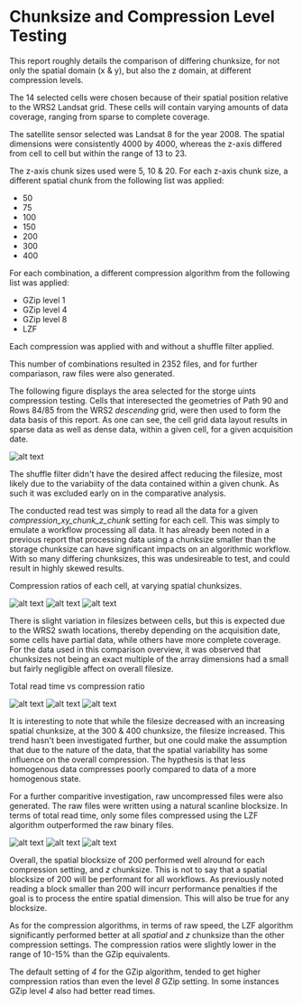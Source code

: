 # Chunksize and Compression Level Testing

This report roughly details the comparison of differing chunksize, for not only the spatial domain (x & y),
but also the z domain, at different compression levels.

The 14 selected cells were chosen because of their spatial position relative to the WRS2 Landsat grid.
These cells will contain varying amounts of data coverage, ranging from sparse to complete coverage.

The satellite sensor selected was Landsat 8 for the year 2008. The spatial dimensions were consistently
4000 by 4000, whereas the z-axis differed from cell to cell but within the range of 13 to 23.

The z-axis chunk sizes used were 5, 10 & 20. For each z-axis chunk size, a different spatial chunk from the
following list was applied:

* 50
* 75
* 100
* 150
* 200
* 300
* 400

For each combination, a different compression algorithm from the following list was applied:

* GZip level 1
* GZip level 4
* GZip level 8
* LZF

Each compression was applied with and without a shuffle filter applied.

This number of combinations resulted in 2352 files, and for further compariason, raw files were also generated.

The following figure displays the area selected for the storge uints compression testing.
Cells that interesected the geometries of Path 90 and Rows 84/85 from the WRS2 *descending* grid, were
then used to form the data basis of this report. As one can see, the cell grid data layout results in
sparse data as well as dense data, within a given cell, for a given acquisition date.

![alt text](storage-units-compression-testing-selected-area.png)

The shuffle filter didn't have the desired affect reducing the filesize, most likely due to the variabiity
of the data contained within a given chunk.  As such it was excluded early on in the comparative analysis.

The conducted read test was simply to read all the data for a given *compression_xy_chunk_z_chunk* setting
for each cell. This was simply to emulate a workflow processing all data. It has already been noted in a
previous report that processing data using a chunksize smaller than the storage chunksize can have significant
impacts on an algorithmic workflow. With so many differing chunksizes, this was undesireable to test, and could
result in highly skewed results.

Compression ratios of each cell, at varying spatial chunksizes.

![alt text](Compression-ratio-per-cell-z_chunk-5.png)
![alt text](Compression-ratio-per-cell-z_chunk-10.png)
![alt text](Compression-ratio-per-cell-z_chunk-20.png)

There is slight variation in filesizes between cells, but this is expected due to the WRS2 swath locations,
thereby depending on the acquisition date, some cells have partial data, while others have more complete
coverage. For the data used in this comparison overview, it was observed that chunksizes not being an exact
multiple of the array dimensions had a small but fairly negligible affect on overall filesize.

Total read time vs compression ratio

![alt text](Compression-ratio-vs-Read-time-z_chunk-5.png)
![alt text](Compression-ratio-vs-Read-time-z_chunk-10.png)
![alt text](Compression-ratio-vs-Read-time-z_chunk-20.png)

It is interesting to note that while the filesize decreased with an increasing spatial chunksize, at the 300 & 400
chunksize, the filesize increased. This trend hasn't been investigated further, but one could make the assumption
that due to the nature of the data, that the spatial variability has some influence on the overall compression.
The hypthesis is that less homogenous data compresses poorly compared to data of a more homogenous state.

For a further comparitive investigation, raw uncompressed files were also generated. The raw files were written
using a natural scanline blocksize. In terms of total read time, only some files compressed using the LZF
algorithm outperformed the raw binary files.

![alt text](Compression-ratio-vs-Read-time-z_chunk-5_raw.png)
![alt text](Compression-ratio-vs-Read-time-z_chunk-10_raw.png)
![alt text](Compression-ratio-vs-Read-time-z_chunk-20_raw.png)

Overall, the spatial blocksize of 200 performed well alround for each compression setting, and *z* chunksize.
This is not to say that a spatial blocksize of 200 will be performant for all workflows. As previously noted
reading a block smaller than 200 will incurr performance penalties if the goal is to process the entire
spatial dimension. This will also be true for any blocksize.

As for the compression algorithms, in terms of raw speed, the LZF algorithm significantly performed better
at all *spatial* and *z* chunksize than the other compression settings. The compression ratios were slightly lower
in the range of 10-15% than the GZip equivalents.

The default setting of *4* for the GZip algorithm, tended to get higher compression ratios than even the
level *8* GZip setting. In some instances GZip level *4* also had better read times.

